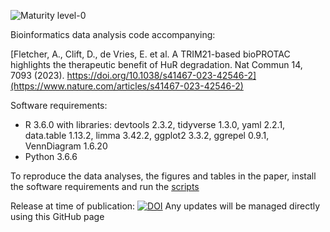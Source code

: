 ![Maturity level-0](https://img.shields.io/badge/Maturity%20Level-ML--0-red)

Bioinformatics data analysis code accompanying:

[Fletcher, A., Clift, D., de Vries, E. et al. A TRIM21-based bioPROTAC highlights the therapeutic benefit of HuR degradation. Nat Commun 14, 7093 (2023). https://doi.org/10.1038/s41467-023-42546-2](https://www.nature.com/articles/s41467-023-42546-2)

Software requirements:
- R 3.6.0 with libraries: devtools 2.3.2, tidyverse 1.3.0, yaml 2.2.1, data.table 1.13.2, limma 3.42.2, ggplot2 3.3.2, ggrepel 0.9.1, VennDiagram 1.6.20
- Python 3.6.6

To reproduce the data analyses, the figures and tables in the paper, install the software requirements and run the [scripts](code.md)

Release at time of publication: [![DOI](https://zenodo.org/badge/675434986.svg)](https://zenodo.org/badge/latestdoi/675434986)
Any updates will be managed directly using this GitHub page
